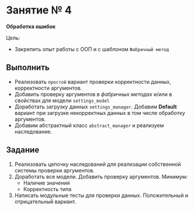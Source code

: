# Занятие № 4
**Обработка ошибок**

Цель:
- Закрепить опыт работы с ООП и с шаблоном `Фабричный метод`

## Выполнить
* Реализовать `простой` вариант проверки корректности данных, корректности аргументов.
* Добавить проверку аргументов в *фабричных методах* и/или в свойствах 
  для модели `settings_model`
* Доработать загрузку данных `settings_manager`. 
  Добавим **Default** вариант при загрузке некорректных данных в том числе 
  обработку аргументов.
* Добавим абстрактный класс `abstract_manager` и реализуем наследование.

## Задание
1. Реализовать цепочку наследований для реализации собственной системы проверки аргументов.
2. Доработать все модели. Добавить проверку аргументов. Минимум:
	* Наличие значения
	* Корректность типа
3. Написать модульные тесты для проверки данных. Положительный и отрицательный вариант.

  



